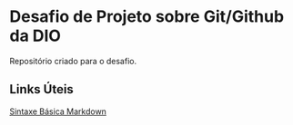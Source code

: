# Desafio de Projeto sobre Git/Github da DIO
Repositório criado para o desafio.

## Links Úteis
[Sintaxe Básica Markdown](https://docs.pipz.com/central-de-ajuda/learning-center/guia-basico-de-markdown#open)
